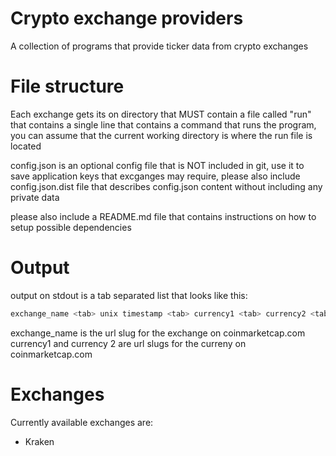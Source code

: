 # Crypto exchange providers

A collection of programs that provide ticker data from crypto exchanges

File structure
==============
Each exchange gets its on directory that MUST contain a file called "run" that contains a single line that contains a command that runs the program, you can assume that the current working directory is where the run file is located

config.json is an optional config file that is NOT included in git, use it to save application keys that excganges may require, please also include config.json.dist file that describes config.json content without including any private data

please also include a README.md file that contains instructions on how to setup possible dependencies

Output
======
output on stdout is a tab separated list that looks like this:
```sh
exchange_name <tab> unix timestamp <tab> currency1 <tab> currency2 <tab> ratio <tab> volume (last 24h)
```

exchange_name is the url slug for the exchange on coinmarketcap.com
currency1 and currency 2 are url slugs for the curreny on coinmarketcap.com

Exchanges
========
Currently available exchanges are:
  - Kraken
